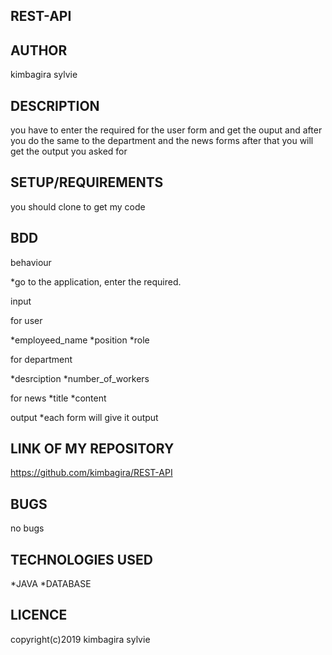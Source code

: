 ## REST-API

## AUTHOR

kimbagira sylvie

## DESCRIPTION

you have to enter the required for the user form and get the ouput and after you do the same to the department and the news forms after that you will get the output you asked for

## SETUP/REQUIREMENTS

you should clone to get my code


## BDD

behaviour

*go to the application, enter the required.

input

for user

*employeed_name
*position
*role

for department

*desrciption
*number_of_workers


for news
*title
*content

output
*each form will give it output

## LINK OF MY REPOSITORY

https://github.com/kimbagira/REST-API

## BUGS
  no bugs
  
## TECHNOLOGIES USED
*JAVA
*DATABASE

## LICENCE

copyright(c)2019 kimbagira sylvie
